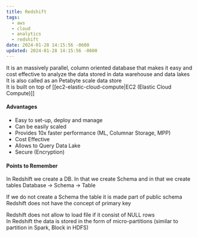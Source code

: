 ```yaml
---
title: Redshift
tags:
  - aws
  - cloud
  - analytics
  - redshift
date: 2024-01-28 14:15:56 -0600
updated: 2024-01-28 14:15:56 -0600
---
```


It is an massively parallel, column oriented database that makes it easy and cost effective to analyze the data stored in data warehouse and data lakes  
It is also called as an Petabyte scale data store  
It is built on top of [[ec2-elastic-cloud-compute|EC2 (Elastic Cloud Compute)]]

#### Advantages

* Easy to set-up, deploy and manage
* Can be easily scaled
* Provides 10x faster performance (ML, Columnar Storage, MPP)
* Cost Effective
* Allows to Query Data Lake
* Secure (Encryption)

#### Points to Remember

In Redshift we create a DB. In that we create Schema and in that we create tables
Database -> Schema -> Table

If we do not create a Schema the table it is made part of public schema  
Redshift does not have the concept of primary key

Redshift does not allow to load file if it consist of NULL rows  
In Redshift the data is stored in the form of micro-partitions (similar to partition in Spark, Block in HDFS)
